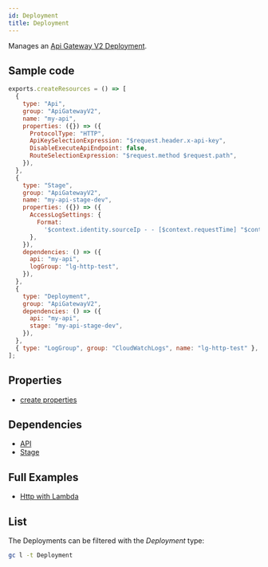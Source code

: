 ```yaml
---
id: Deployment
title: Deployment
---
```


Manages an [Api Gateway V2 Deployment](https://console.aws.amazon.com/apigateway/main/apis).

## Sample code

```js
exports.createResources = () => [
  {
    type: "Api",
    group: "ApiGatewayV2",
    name: "my-api",
    properties: ({}) => ({
      ProtocolType: "HTTP",
      ApiKeySelectionExpression: "$request.header.x-api-key",
      DisableExecuteApiEndpoint: false,
      RouteSelectionExpression: "$request.method $request.path",
    }),
  },
  {
    type: "Stage",
    group: "ApiGatewayV2",
    name: "my-api-stage-dev",
    properties: ({}) => ({
      AccessLogSettings: {
        Format:
          '$context.identity.sourceIp - - [$context.requestTime] "$context.httpMethod $context.routeKey $context.protocol" $context.status $context.responseLength $context.requestId',
      },
    }),
    dependencies: () => ({
      api: "my-api",
      logGroup: "lg-http-test",
    }),
  },
  {
    type: "Deployment",
    group: "ApiGatewayV2",
    dependencies: () => ({
      api: "my-api",
      stage: "my-api-stage-dev",
    }),
  },
  { type: "LogGroup", group: "CloudWatchLogs", name: "lg-http-test" },
];
```

## Properties

- [create properties](https://docs.aws.amazon.com/AWSJavaScriptSDK/latest/AWS/ApiGatewayV2.html#createDeployment-property)

## Dependencies

- [API](./Api.md)
- [Stage](./Stage.md)

## Full Examples

- [Http with Lambda](https://github.com/grucloud/grucloud/tree/main/examples/aws/ApiGatewayV2/http-lambda)

## List

The Deployments can be filtered with the _Deployment_ type:

```sh
gc l -t Deployment
```

```txt

```
